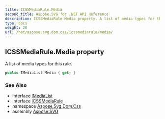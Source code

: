 ```yaml
---
title: ICSSMediaRule.Media
second_title: Aspose.SVG for .NET API Reference
description: ICSSMediaRule Media property. A list of media types for this rule
type: docs
weight: 20
url: /net/aspose.svg.dom.css/icssmediarule/media/
---
```

## ICSSMediaRule.Media property

A list of media types for this rule.

```csharp
public IMediaList Media { get; }
```

### See Also

* interface [IMediaList](../../imedialist/)
* interface [ICSSMediaRule](../)
* namespace [Aspose.Svg.Dom.Css](../../../aspose.svg.dom.css/)
* assembly [Aspose.SVG](../../../)
